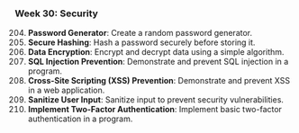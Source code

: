 ### Week 30: Security
204. **Password Generator**: Create a random password generator.
205. **Secure Hashing**: Hash a password securely before storing it.
206. **Data Encryption**: Encrypt and decrypt data using a simple algorithm.
207. **SQL Injection Prevention**: Demonstrate and prevent SQL injection in a program.
208. **Cross-Site Scripting (XSS) Prevention**: Demonstrate and prevent XSS in a web application.
209. **Sanitize User Input**: Sanitize input to prevent security vulnerabilities.
210. **Implement Two-Factor Authentication**: Implement basic two-factor authentication in a program.

